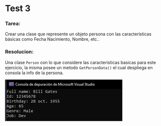 # Test 3
### Tarea:
Crear una clase que represente un objeto persona con las características básicas como Fecha Nacimiento, Nombre, etc..
### Resolucion:
Una clase `Person` con lo que considere las caracteristicas basicas para este ejercicio, la misma posee un metodo `GetPersonData()` el cual despliega en consola la info de la persona.  
  
![console](img/console.png)
